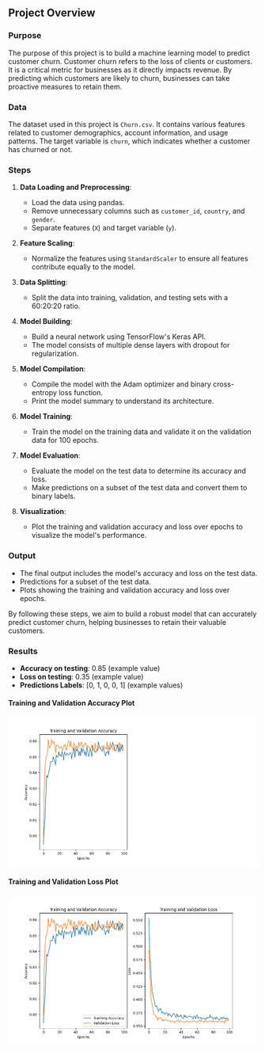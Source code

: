 ## Project Overview

### Purpose
The purpose of this project is to build a machine learning model to predict customer churn. Customer churn refers to the loss of clients or customers. It is a critical metric for businesses as it directly impacts revenue. By predicting which customers are likely to churn, businesses can take proactive measures to retain them.

### Data
The dataset used in this project is `Churn.csv`. It contains various features related to customer demographics, account information, and usage patterns. The target variable is `churn`, which indicates whether a customer has churned or not.

### Steps
1. **Data Loading and Preprocessing**:
    - Load the data using pandas.
    - Remove unnecessary columns such as `customer_id`, `country`, and `gender`.
    - Separate features (`X`) and target variable (`y`).

2. **Feature Scaling**:
    - Normalize the features using `StandardScaler` to ensure all features contribute equally to the model.

3. **Data Splitting**:
    - Split the data into training, validation, and testing sets with a 60:20:20 ratio.

4. **Model Building**:
    - Build a neural network using TensorFlow's Keras API.
    - The model consists of multiple dense layers with dropout for regularization.

5. **Model Compilation**:
    - Compile the model with the Adam optimizer and binary cross-entropy loss function.
    - Print the model summary to understand its architecture.

6. **Model Training**:
    - Train the model on the training data and validate it on the validation data for 100 epochs.

7. **Model Evaluation**:
    - Evaluate the model on the test data to determine its accuracy and loss.
    - Make predictions on a subset of the test data and convert them to binary labels.

8. **Visualization**:
    - Plot the training and validation accuracy and loss over epochs to visualize the model's performance.

### Output
- The final output includes the model's accuracy and loss on the test data.
- Predictions for a subset of the test data.
- Plots showing the training and validation accuracy and loss over epochs.

By following these steps, we aim to build a robust model that can accurately predict customer churn, helping businesses to retain their valuable customers.

### Results
- **Accuracy on testing**: 0.85 (example value)
- **Loss on testing**: 0.35 (example value)
- **Predictions Labels**: [0, 1, 0, 0, 1] (example values)

#### Training and Validation Accuracy Plot
![Training and Validation Accuracy](accuracy.png)

#### Training and Validation Loss Plot
![Training and Validation Loss](loss.png)
